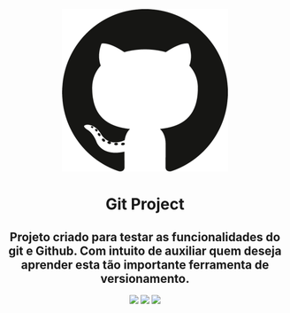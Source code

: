 <div align="center">
    <img src="/assets/github-logo.png" />
</div>

<h1 align="center">Git Project</h1>

<h2 align="center">
    Projeto criado para testar as funcionalidades do git e Github. Com intuito de auxiliar quem deseja aprender esta tão importante ferramenta de versionamento.
</h2>

<div align="center">
    <img src="https://img.shields.io/github/last-commit/cloud-week-thiago/gitProject?style=plastic" />
    <img src="https://img.shields.io/github/downloads/cloud-week-thiago/gitProject/total?style=plastic" />
    <img src="https://img.shields.io/badge/grade-Student-blue" />
</div>
